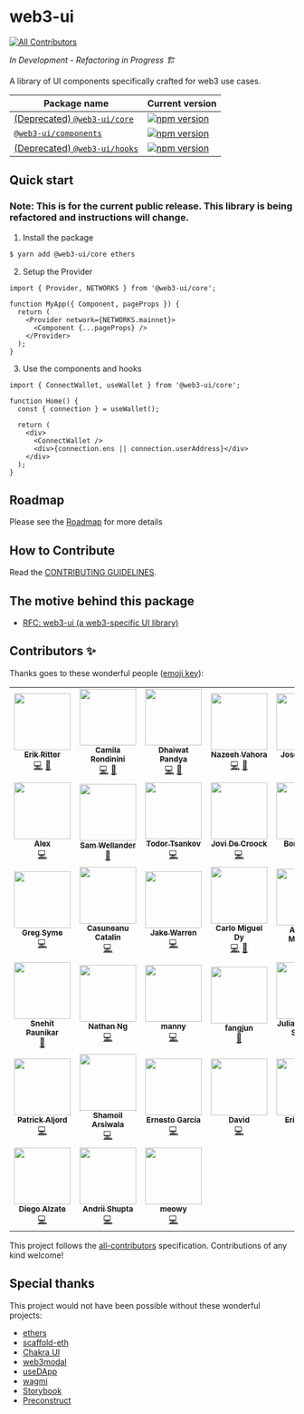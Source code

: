 # web3-ui

<!-- ALL-CONTRIBUTORS-BADGE:START - Do not remove or modify this section -->
[![All Contributors](https://img.shields.io/badge/all_contributors-38-orange.svg?style=flat-square)](#contributors-)
<!-- ALL-CONTRIBUTORS-BADGE:END -->

_In Development - Refactoring in Progress 🏗️_

A library of UI components specifically crafted for web3 use cases.

| Package name                                                                                       | Current version                                                                                                      |
| -------------------------------------------------------------------------------------------------- | -------------------------------------------------------------------------------------------------------------------- |
| [(Deprecated) `@web3-ui/core`](https://github.com/Developer-DAO/web3-ui/tree/main/packages/core)   | [![npm version](https://badge.fury.io/js/@web3-ui%2Fcore.svg)](https://badge.fury.io/js/@web3-ui%2Fcore)             |
| [`@web3-ui/components`](https://github.com/Developer-DAO/web3-ui/tree/main/packages/components)    | [![npm version](https://badge.fury.io/js/@web3-ui%2Fcomponents.svg)](https://badge.fury.io/js/@web3-ui%2Fcomponents) |
| [(Deprecated) `@web3-ui/hooks`](https://github.com/Developer-DAO/web3-ui/tree/main/packages/hooks) | [![npm version](https://badge.fury.io/js/@web3-ui%2Fhooks.svg)](https://badge.fury.io/js/@web3-ui%2Fhooks)           |

## Quick start

### Note: This is for the current public release. This library is being refactored and instructions will change.

1. Install the package

```bash
$ yarn add @web3-ui/core ethers
```

2. Setup the Provider

```tsx
import { Provider, NETWORKS } from '@web3-ui/core';

function MyApp({ Component, pageProps }) {
  return (
    <Provider network={NETWORKS.mainnet}>
      <Component {...pageProps} />
    </Provider>
  );
}
```

3. Use the components and hooks

```tsx
import { ConnectWallet, useWallet } from '@web3-ui/core';

function Home() {
  const { connection } = useWallet();

  return (
    <div>
      <ConnectWallet />
      <div>{connection.ens || connection.userAddress}</div>
    </div>
  );
}
```

## Roadmap

Please see the [Roadmap](/contributing/ROADMAP.md) for more details

## How to Contribute

Read the [CONTRIBUTING GUIDELINES](/CONTRIBUTING.md).

## The motive behind this package

- [RFC: web3-ui (a web3-specific UI library)](https://forum.developerdao.com/t/rfc-web3-ui-a-web3-specific-ui-library/565)

## Contributors ✨

Thanks goes to these wonderful people ([emoji key](https://allcontributors.org/docs/en/emoji-key)):

<!-- ALL-CONTRIBUTORS-LIST:START - Do not remove or modify this section -->
<!-- prettier-ignore-start -->
<!-- markdownlint-disable -->
<table>
  <tr>
    <td align="center"><a href="http://erikritter.io"><img src="https://avatars.githubusercontent.com/u/7409244?v=4?s=100" width="100px;" alt=""/><br /><sub><b>Erik Ritter</b></sub></a><br /><a href="https://github.com/Developer-DAO/web3-ui/commits?author=etr2460" title="Code">💻</a> <a href="https://github.com/Developer-DAO/web3-ui/pulls?q=is%3Apr+reviewed-by%3Aetr2460" title="Reviewed Pull Requests">👀</a></td>
    <td align="center"><a href="https://github.com/crondinini"><img src="https://avatars.githubusercontent.com/u/21973269?v=4?s=100" width="100px;" alt=""/><br /><sub><b>Camila Rondinini</b></sub></a><br /><a href="https://github.com/Developer-DAO/web3-ui/commits?author=crondinini" title="Code">💻</a> <a href="https://github.com/Developer-DAO/web3-ui/pulls?q=is%3Apr+reviewed-by%3Acrondinini" title="Reviewed Pull Requests">👀</a></td>
    <td align="center"><a href="http://dhaiwat.com"><img src="https://avatars.githubusercontent.com/u/39617427?v=4?s=100" width="100px;" alt=""/><br /><sub><b>Dhaiwat Pandya</b></sub></a><br /><a href="https://github.com/Developer-DAO/web3-ui/commits?author=Dhaiwat10" title="Code">💻</a> <a href="https://github.com/Developer-DAO/web3-ui/pulls?q=is%3Apr+reviewed-by%3ADhaiwat10" title="Reviewed Pull Requests">👀</a></td>
    <td align="center"><a href="https://nazeeh.dev/"><img src="https://avatars.githubusercontent.com/u/56908732?v=4?s=100" width="100px;" alt=""/><br /><sub><b>Nazeeh Vahora</b></sub></a><br /><a href="https://github.com/Developer-DAO/web3-ui/commits?author=Nazeeh21" title="Code">💻</a> <a href="https://github.com/Developer-DAO/web3-ui/commits?author=Nazeeh21" title="Documentation">📖</a></td>
    <td align="center"><a href="https://zanzeta.com"><img src="https://avatars.githubusercontent.com/u/48886275?v=4?s=100" width="100px;" alt=""/><br /><sub><b>Jose L. Velez</b></sub></a><br /><a href="https://github.com/Developer-DAO/web3-ui/commits?author=joselvelez" title="Documentation">📖</a> <a href="https://github.com/Developer-DAO/web3-ui/commits?author=joselvelez" title="Code">💻</a></td>
    <td align="center"><a href="https://with-heart.me/"><img src="https://avatars.githubusercontent.com/u/1954752?v=4?s=100" width="100px;" alt=""/><br /><sub><b>with-heart</b></sub></a><br /><a href="https://github.com/Developer-DAO/web3-ui/pulls?q=is%3Apr+reviewed-by%3Awith-heart" title="Reviewed Pull Requests">👀</a> <a href="https://github.com/Developer-DAO/web3-ui/commits?author=with-heart" title="Code">💻</a></td>
    <td align="center"><a href="https://github.com/christiananese"><img src="https://avatars.githubusercontent.com/u/6060101?v=4?s=100" width="100px;" alt=""/><br /><sub><b>Christian</b></sub></a><br /><a href="https://github.com/Developer-DAO/web3-ui/commits?author=christiananese" title="Code">💻</a></td>
  </tr>
  <tr>
    <td align="center"><a href="https://github.com/AlexNi245"><img src="https://avatars.githubusercontent.com/u/26583503?v=4?s=100" width="100px;" alt=""/><br /><sub><b>Alex</b></sub></a><br /><a href="https://github.com/Developer-DAO/web3-ui/commits?author=AlexNi245" title="Code">💻</a></td>
    <td align="center"><a href="https://github.com/swellander"><img src="https://avatars.githubusercontent.com/u/22231097?v=4?s=100" width="100px;" alt=""/><br /><sub><b>Sam Wellander</b></sub></a><br /><a href="https://github.com/Developer-DAO/web3-ui/commits?author=swellander" title="Documentation">📖</a></td>
    <td align="center"><a href="https://github.com/txwkx"><img src="https://avatars.githubusercontent.com/u/19361575?v=4?s=100" width="100px;" alt=""/><br /><sub><b>Todor Tsankov</b></sub></a><br /><a href="https://github.com/Developer-DAO/web3-ui/commits?author=txwkx" title="Code">💻</a></td>
    <td align="center"><a href="https://www.jovidecroock.com/"><img src="https://avatars.githubusercontent.com/u/17125876?v=4?s=100" width="100px;" alt=""/><br /><sub><b>Jovi De Croock</b></sub></a><br /><a href="https://github.com/Developer-DAO/web3-ui/commits?author=JoviDeCroock" title="Code">💻</a></td>
    <td align="center"><a href="https://bonhomme.lol"><img src="https://avatars.githubusercontent.com/u/5518357?v=4?s=100" width="100px;" alt=""/><br /><sub><b>Bonhomme</b></sub></a><br /><a href="https://github.com/Developer-DAO/web3-ui/commits?author=maximebonhomme" title="Code">💻</a></td>
    <td align="center"><a href="https://github.com/hone1er"><img src="https://avatars.githubusercontent.com/u/24376928?v=4?s=100" width="100px;" alt=""/><br /><sub><b>hone1er</b></sub></a><br /><a href="https://github.com/Developer-DAO/web3-ui/commits?author=hone1er" title="Code">💻</a></td>
    <td align="center"><a href="https://github.com/emanueltimlopez"><img src="https://avatars.githubusercontent.com/u/25184000?v=4?s=100" width="100px;" alt=""/><br /><sub><b>Emanuel López</b></sub></a><br /><a href="https://github.com/Developer-DAO/web3-ui/commits?author=emanueltimlopez" title="Code">💻</a></td>
  </tr>
  <tr>
    <td align="center"><a href="http://www.dezinersoftware.com"><img src="https://avatars.githubusercontent.com/u/4706001?v=4?s=100" width="100px;" alt=""/><br /><sub><b>Greg Syme</b></sub></a><br /><a href="https://github.com/Developer-DAO/web3-ui/commits?author=gjsyme" title="Code">💻</a></td>
    <td align="center"><a href="http://jay-software.com"><img src="https://avatars.githubusercontent.com/u/25109595?v=4?s=100" width="100px;" alt=""/><br /><sub><b>Casuneanu Catalin</b></sub></a><br /><a href="https://github.com/Developer-DAO/web3-ui/commits?author=CatalinCsnMaster" title="Code">💻</a></td>
    <td align="center"><a href="http://jwar.xyz"><img src="https://avatars.githubusercontent.com/u/54959624?v=4?s=100" width="100px;" alt=""/><br /><sub><b>Jake Warren</b></sub></a><br /><a href="https://github.com/Developer-DAO/web3-ui/commits?author=jwarshack" title="Code">💻</a></td>
    <td align="center"><a href="https://linktr.ee/carlomigueldy"><img src="https://avatars.githubusercontent.com/u/45052332?v=4?s=100" width="100px;" alt=""/><br /><sub><b>Carlo Miguel Dy</b></sub></a><br /><a href="https://github.com/Developer-DAO/web3-ui/commits?author=carlomigueldy" title="Code">💻</a> <a href="https://github.com/Developer-DAO/web3-ui/commits?author=carlomigueldy" title="Documentation">📖</a></td>
    <td align="center"><a href="https://iamaatoh.com"><img src="https://avatars.githubusercontent.com/u/6915805?v=4?s=100" width="100px;" alt=""/><br /><sub><b>Akshata Mohanty</b></sub></a><br /><a href="https://github.com/Developer-DAO/web3-ui/commits?author=akshatamohanty" title="Documentation">📖</a></td>
    <td align="center"><a href="http://www.ibby.dev"><img src="https://avatars.githubusercontent.com/u/23090443?v=4?s=100" width="100px;" alt=""/><br /><sub><b>Ibby E</b></sub></a><br /><a href="https://github.com/Developer-DAO/web3-ui/commits?author=Ibby-devv" title="Code">💻</a></td>
    <td align="center"><a href="https://github.com/swetshaw"><img src="https://avatars.githubusercontent.com/u/26214362?v=4?s=100" width="100px;" alt=""/><br /><sub><b>Sweta Shaw</b></sub></a><br /><a href="https://github.com/Developer-DAO/web3-ui/commits?author=swetshaw" title="Code">💻</a></td>
  </tr>
  <tr>
    <td align="center"><a href="https://github.com/Redarcher9"><img src="https://avatars.githubusercontent.com/u/19843336?v=4?s=100" width="100px;" alt=""/><br /><sub><b>Snehit Paunikar</b></sub></a><br /><a href="https://github.com/Developer-DAO/web3-ui/commits?author=Redarcher9" title="Documentation">📖</a></td>
    <td align="center"><a href="https://github.com/ngnathan"><img src="https://avatars.githubusercontent.com/u/1150025?v=4?s=100" width="100px;" alt=""/><br /><sub><b>Nathan Ng</b></sub></a><br /><a href="https://github.com/Developer-DAO/web3-ui/commits?author=ngnathan" title="Code">💻</a></td>
    <td align="center"><a href="https://medium.com/@codingwithmanny"><img src="https://avatars.githubusercontent.com/u/318082?v=4?s=100" width="100px;" alt=""/><br /><sub><b>manny</b></sub></a><br /><a href="https://github.com/Developer-DAO/web3-ui/commits?author=codingwithmanny" title="Code">💻</a></td>
    <td align="center"><a href="https://github.com/fjun99"><img src="https://avatars.githubusercontent.com/u/943418?v=4?s=100" width="100px;" alt=""/><br /><sub><b>fangjun</b></sub></a><br /><a href="https://github.com/Developer-DAO/web3-ui/commits?author=fjun99" title="Documentation">📖</a></td>
    <td align="center"><a href="http://jkrsp.com"><img src="https://avatars.githubusercontent.com/u/1188186?v=4?s=100" width="100px;" alt=""/><br /><sub><b>Julian Krispel-Samsel</b></sub></a><br /><a href="https://github.com/Developer-DAO/web3-ui/commits?author=juliankrispel" title="Documentation">📖</a></td>
    <td align="center"><a href="https://bandism.net/"><img src="https://avatars.githubusercontent.com/u/22633385?v=4?s=100" width="100px;" alt=""/><br /><sub><b>Ikko Ashimine</b></sub></a><br /><a href="https://github.com/Developer-DAO/web3-ui/commits?author=eltociear" title="Documentation">📖</a></td>
    <td align="center"><a href="https://github.com/berteotti"><img src="https://avatars.githubusercontent.com/u/23079677?v=4?s=100" width="100px;" alt=""/><br /><sub><b>Leonardo Berteotti</b></sub></a><br /><a href="https://github.com/Developer-DAO/web3-ui/commits?author=berteotti" title="Code">💻</a></td>
  </tr>
  <tr>
    <td align="center"><a href="https://twitter.com/patcito"><img src="https://avatars.githubusercontent.com/u/26435?v=4?s=100" width="100px;" alt=""/><br /><sub><b>Patrick Aljord</b></sub></a><br /><a href="https://github.com/Developer-DAO/web3-ui/commits?author=patcito" title="Code">💻</a></td>
    <td align="center"><a href="https://shamoilarsi.com"><img src="https://avatars.githubusercontent.com/u/16434451?v=4?s=100" width="100px;" alt=""/><br /><sub><b>Shamoil Arsiwala</b></sub></a><br /><a href="https://github.com/Developer-DAO/web3-ui/commits?author=shamoilarsi" title="Code">💻</a></td>
    <td align="center"><a href="https://github.com/ernestognw"><img src="https://avatars.githubusercontent.com/u/33379285?v=4?s=100" width="100px;" alt=""/><br /><sub><b>Ernesto García</b></sub></a><br /><a href="https://github.com/Developer-DAO/web3-ui/commits?author=ernestognw" title="Code">💻</a></td>
    <td align="center"><a href="https://dfimbres.github.io/"><img src="https://avatars.githubusercontent.com/u/10216994?v=4?s=100" width="100px;" alt=""/><br /><sub><b>David</b></sub></a><br /><a href="https://github.com/Developer-DAO/web3-ui/commits?author=dfimbres" title="Code">💻</a></td>
    <td align="center"><a href="https://github.com/e-roy"><img src="https://avatars.githubusercontent.com/u/70700747?v=4?s=100" width="100px;" alt=""/><br /><sub><b>Eric Roupe</b></sub></a><br /><a href="https://github.com/Developer-DAO/web3-ui/commits?author=e-roy" title="Code">💻</a></td>
    <td align="center"><a href="http://seromenho.com"><img src="https://avatars.githubusercontent.com/u/476673?v=4?s=100" width="100px;" alt=""/><br /><sub><b>Ricardo Seromenho</b></sub></a><br /><a href="https://github.com/Developer-DAO/web3-ui/commits?author=seromenho" title="Code">💻</a></td>
    <td align="center"><a href="https://github.com/jamescharlesworth"><img src="https://avatars.githubusercontent.com/u/666455?v=4?s=100" width="100px;" alt=""/><br /><sub><b>James Charlesworth</b></sub></a><br /><a href="https://github.com/Developer-DAO/web3-ui/commits?author=jamescharlesworth" title="Code">💻</a></td>
  </tr>
  <tr>
    <td align="center"><a href="https://github.com/diegoalzate"><img src="https://avatars.githubusercontent.com/u/22416585?v=4?s=100" width="100px;" alt=""/><br /><sub><b>Diego Alzate</b></sub></a><br /><a href="https://github.com/Developer-DAO/web3-ui/commits?author=diegoalzate" title="Code">💻</a></td>
    <td align="center"><a href="https://github.com/andriishupta"><img src="https://avatars.githubusercontent.com/u/10981565?v=4?s=100" width="100px;" alt=""/><br /><sub><b>Andrii Shupta</b></sub></a><br /><a href="https://github.com/Developer-DAO/web3-ui/commits?author=andriishupta" title="Code">💻</a></td>
    <td align="center"><a href="https://meowy.arweave.dev/"><img src="https://avatars.githubusercontent.com/u/90390363?v=4?s=100" width="100px;" alt=""/><br /><sub><b>meowy</b></sub></a><br /><a href="https://github.com/Developer-DAO/web3-ui/commits?author=meowykun" title="Code">💻</a></td>
  </tr>
</table>

<!-- markdownlint-restore -->
<!-- prettier-ignore-end -->

<!-- ALL-CONTRIBUTORS-LIST:END -->

This project follows the [all-contributors](https://github.com/all-contributors/all-contributors) specification. Contributions of any kind welcome!

## Special thanks

This project would not have been possible without these wonderful projects:

- [ethers](https://github.com/ethers-io/ethers.js/)
- [scaffold-eth](https://github.com/scaffold-eth/scaffold-eth)
- [Chakra UI](https://github.com/chakra-ui/chakra-ui)
- [web3modal](https://github.com/web3modal/web3modal)
- [useDApp](https://github.com/EthWorks/useDapp)
- [wagmi](https://github.com/tmm/wagmi)
- [Storybook](https://github.com/storybookjs/storybook)
- [Preconstruct](https://github.com/preconstruct/preconstruct)
